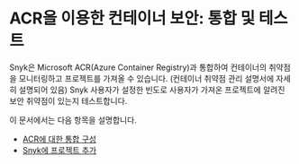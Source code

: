 # ACR을 이용한 컨테이너 보안: 통합 및 테스트

Snyk은 Microsoft ACR(Azure Container Registry)과 통합하여 컨테이너의 취약점을 모니터링하고 프로젝트를 가져올 수 있습니다. (컨테이너 취약점 관리 설명서에 자세히 설명되어 있음) Snyk 사용자가 설정한 빈도로 사용자가 가져온 프로젝트에 알려진 보안 취약점이 있는지 테스트합니다.

이 문서에서는 다음 항목을 설명합니다.

* [ACR에 대한 통합 구성](configure-integration-for-acr.md)
* [Snyk에 프로젝트 추가](add-images-to-snyk-from-acr.md)
